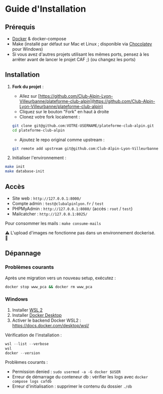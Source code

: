 # Guide d'Installation

## Prérequis

- [Docker](https://docs.docker.com/engine/install/) & docker-compose
- Make (installé par défaut sur Mac et Linux ; disponible via [Chocolatey](https://community.chocolatey.org/packages/make) pour Windows)
- Si vous avez d'autres projets utilisant les mêmes ports, pensez à les arrêter avant de lancer le projet CAF ;) (ou changez les ports)

## Installation

1. **Fork du projet** :
   - Allez sur [https://github.com/Club-Alpin-Lyon-Villeurbanne/plateforme-club-alpin](https://github.com/Club-Alpin-Lyon-Villeurbanne/plateforme-club-alpin)
   - Cliquez sur le bouton "Fork" en haut à droite
   - Clonez votre fork localement :
   ```bash
   git clone git@github.com:VOTRE-USERNAME/plateforme-club-alpin.git
   cd plateforme-club-alpin
   ```
   - Ajoutez le repo original comme upstream :
   ```bash
   git remote add upstream git@github.com:Club-Alpin-Lyon-Villeurbanne/plateforme-club-alpin.git
   ```

2. Initialiser l'environnement :
```bash
make init
make database-init
```

## Accès

- Site web : `http://127.0.0.1:8000/`
- Compte admin : `test@clubalpinlyon.fr` / `test`
- PHPMyAdmin : `http://127.0.0.1:8080/` (accès : `root` / `test`)
- Mailcatcher : `http://127.0.0.1:8025/`

Pour consommer les mails : `make consume-mails`

⚠️ L'upload d'images ne fonctionne pas dans un environnement dockerisé. 🚧

## Dépannage

### Problèmes courants

Après une migration vers un nouveau setup, exécutez :
```bash
docker stop www_pca && docker rm www_pca
```

### Windows

1. Installer [WSL 2](https://learn.microsoft.com/en-us/windows/wsl/install)
2. Installer [Docker Desktop](https://docs.docker.com/desktop/install/windows-install)
3. Activer le backend Docker WSL2 : https://docs.docker.com/desktop/wsl/

Vérification de l'installation :
```powershell
wsl --list --verbose
wsl
docker --version
```

Problèmes courants :
- Permission denied : `sudo usermod -a -G docker $USER`
- Erreur de démarrage du conteneur db : vérifier les logs avec `docker compose logs cafdb`
- Erreur d'initialisation : supprimer le contenu du dossier `./db` 
